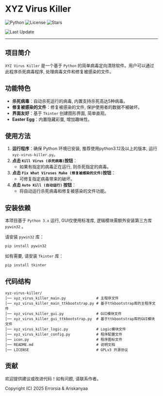 # XYZ Virus Killer

![Python](https://img.shields.io/badge/python-3.12%2B-blue)
![License](https://img.shields.io/badge/license-GPLv3-green)
![Stars](https://img.shields.io/github/stars/Errorsia/xyz-virus-killer?style=social)
<!-- ![Dependencies](https://img.shields.io/librariesio/github/Errorsia/xyz-virus-killer) -->
![Last Update](https://img.shields.io/github/last-commit/Errorsia/xyz-virus-killer)

---

## 项目简介

`XYZ Virus Killer` 是一个基于 `Python` 的简单病毒定向清除软件。用户可以通过此程序杀死病毒程序, 处理病毒文件和修复被感染的文件。

## 功能特色

- **杀死病毒**：自动杀死运行的病毒, 内置支持杀死高达5种病毒。
- **修复被感染的文件**：修复被感染的文件, 保护使用者的数据不被破坏。
- **界面友好**：基于 `Tkinter` 创建图形界面, 简单直观。
- **Easter Egg**：内置隐藏彩蛋, 增加趣味性。

## 使用方法

1. **运行程序**：确保 Python 环境已安装, 推荐使用python3.12及以上的版本, 运行 `xyz-virus-killer.py`。
2. **点击 `Kill Virus (杀死病毒)`按钮**：
   - 如果有指定的病毒正在运行, 则杀死指定的病毒。
3. **点击 `Fix What Viruses Make (修复被感染的文件)`按钮**：
   - 可修复指定病毒带来的破坏。
4. **点击 `Auto Kill (自动运行)` 按钮**：
   - 将自动运行杀死病毒和修复被感染的文件功能。

## 安装依赖

本项目基于 `Python 3.x` 运行, GUI仅使用标准库, 逻辑模块需额外安装第三方库 `pywin32` 。

请安装 `pywin32` 库：

```bash
pip install pywin32
```

如有需要, 请安装 `Tkinter` 库：

```bash
pip install tkinter
```

## 代码结构

```
xyz-virus-killer/
│── xyz_virus_killer_main.py              # 主程序文件
│── xyz_virus_killer_main_ttkbootstrap.py # 基于ttkbootstrap库的主程序文件
│── xyz_virus_killer_gui.py               # GUI模块文件
│── xyz_virus_killer_gui_ttkbootstrap.py  # 基于ttkbootstrap库的GUI模块文件
│── xyz_virus_killer_logic.py             # Logic模块文件
│── xyz_virus_killer_config.py            # 程序配置文件
│── icon.py                               # 程序图标文件
│── README.md                             # 说明文档
│── LICENSE                               # GPLv3 开源协议
```

## 贡献

欢迎提供建议或改进代码！如有问题, 请联系作者。

Copyright (C) 2025 Errorsia & Ariskanyaa
